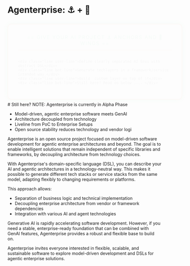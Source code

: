 # Agenterprise:  ⚓ + 🪽

 <div class="mybody">
<main class="chat-container" role="main" aria-label="Atari Chat Terminal">
    <header class="chat-header">== Give your AI project ⚓ anchors and 🪽 wings ==</header>

    <div class="line user-line">Define clearly separated AI Envs with abstract DSL</div>
    <div class="line bot-line">Generate techlayers in a framework/service intended way.</div>
    <div class="line user-line">Build  custom layer on top of it</div>
    <div class="line bot-line">Still here? Read on below .... </div>
  </main>
  </div>
  <style>
    :root {
      --color-bg: #000;
      --color-text: #29c20eff;
      --color-border: #ee6509ff;
      --color-accent: #00cc66;
    }

    .    {
      color: var(--color-text);
      font-family: 'Press Start 2P', monospace;
      font-size: 14px;
      line-height: 1.8;
      margin: 0;
      padding: 20px;
      display: flex;
      justify-content: center;
      align-items: flex-start;
      min-height: 100vh;
    }

    .chat-container {
      width: 100%;
      max-width: 800px;
      border: 2px solid var(--color-border);
      border-radius: 12px;
      padding: 32px;
      box-shadow: 0 0 20px var(--color-accent);
      overflow-x: auto;
      white-space: nowrap;
    }

    .chat-header {
      text-align: center;
      margin-bottom: 30px;
      text-transform: uppercase;
      border-bottom: 1px solid var(--color-border);
      padding-bottom: 12px;
      letter-spacing: 2px;
      font-size: 16px;
      color: var(--color-accent);
      white-space: normal;
    }

    .line {
      display: block;
      white-space: nowrap;
      overflow: hidden;
      text-overflow: ellipsis;
      margin-bottom: 10px;
    }

    .user-line::before,
    .bot-line::before {
      display: inline-block;
      min-width: 180px; /* vorher 130px — jetzt größerer Abstand */
      margin-right: 20px; /* zusätzlicher Raum zwischen Label und Text */
      text-align: right;
      opacity: 0.8;
    }

    .user-line::before {
      content: "[Enterprise Dev]";
      color: var(--color-accent);
    }

    .bot-line::before {
      content: "[Agenterprise.ai]";
      color: var(--color-border);
    }

    @media (max-width: 600px) {
      .chat-container {
        padding: 20px;
      }
      .user-line::before,
      .bot-line::before {
        min-width: 120px;
        margin-right: 12px;
      }
      body {
        font-size: 12px;
      }
    }

    .chat-container {
      animation: fadeIn 0.8s ease-out;
    }

    @keyframes fadeIn {
      from { opacity: 0; transform: translateY(10px); }
      to { opacity: 1; transform: translateY(0); }
    }
  </style>

  <br/>
# Still here?
NOTE: Agenterprise is currently in Alpha Phase

- Model-driven, agentic enterprise software meets GenAI
- Architecture decoupled from technology
- Liveline from PoC to Enterprise Setups
- Open source stability reduces technology and vendor logi

Agenterprise is an open source project focused on model-driven software development for agentic enterprise architectures and beyond. The goal is to enable intelligent solutions that remain independent of specific libraries and frameworks, by decoupling architecture from technology choices.

With Agenterprise's domain-specific language (DSL), you can describe your AI and agentic architectures in a technology-neutral way. This makes it possible to generate different tech stacks or service stacks from the same model, adapting flexibly to changing requirements or platforms.

This approach allows:

- Separation of business logic and technical implementation
- Decoupling enterprise architecture from vendor or framework dependencies
- Integration with various AI and agent technologies

Generative AI is rapidly accelerating software development. However, if you need a stable, enterprise-ready foundation that can be combined with GenAI features, Agenterprise provides a robust and flexible base to build on.

Agenterprise invites everyone interested in flexible, scalable, and sustainable software to explore model-driven development and DSLs for agentic enterprise solutions.
